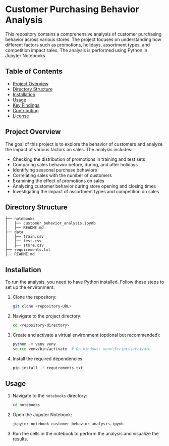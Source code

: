 # Customer Purchasing Behavior Analysis

This repository contains a comprehensive analysis of customer purchasing behavior across various stores. The project focuses on understanding how different factors such as promotions, holidays, assortment types, and competition impact sales. The analysis is performed using Python in Jupyter Notebooks.

## Table of Contents

- [Project Overview](#project-overview)
- [Directory Structure](#directory-structure)
- [Installation](#installation)
- [Usage](#usage)
- [Key Findings](#key-findings)
- [Contributing](#contributing)
- [License](#license)

## Project Overview

The goal of this project is to explore the behavior of customers and analyze the impact of various factors on sales. The analysis includes:
- Checking the distribution of promotions in training and test sets
- Comparing sales behavior before, during, and after holidays
- Identifying seasonal purchase behaviors
- Correlating sales with the number of customers
- Examining the effect of promotions on sales
- Analyzing customer behavior during store opening and closing times
- Investigating the impact of assortment types and competition on sales

## Directory Structure

```plaintext
├── notebooks
│   ├── customer_behavior_analysis.ipynb
│   ├── README.md
├── data
│   ├── train.csv
│   ├── test.csv
│   ├── store.csv
├── requirements.txt
├── README.md
```

## Installation

To run the analysis, you need to have Python installed. Follow these steps to set up the environment:

1. Clone the repository:
    ```bash
    git clone <repository-URL>
    ```

2. Navigate to the project directory:
    ```bash
    cd <repository-directory>
    ```

3. Create and activate a virtual environment (optional but recommended):
    ```bash
    python -m venv venv
    source venv/bin/activate  # On Windows: venv\Scripts\activate
    ```

4. Install the required dependencies:
    ```bash
    pip install -r requirements.txt
    ```

## Usage

1. Navigate to the `notebooks` directory:
    ```bash
    cd notebooks
    ```

2. Open the Jupyter Notebook:
    ```bash
    jupyter notebook customer_behavior_analysis.ipynb
    ```

3. Run the cells in the notebook to perform the analysis and visualize the results.
